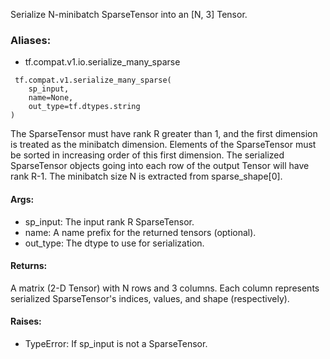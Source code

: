 Serialize N-minibatch SparseTensor into an [N, 3] Tensor.
### Aliases:
- tf.compat.v1.io.serialize_many_sparse

```
 tf.compat.v1.serialize_many_sparse(
    sp_input,
    name=None,
    out_type=tf.dtypes.string
)
```
The SparseTensor must have rank R greater than 1, and the first dimension is treated as the minibatch dimension. Elements of the SparseTensor must be sorted in increasing order of this first dimension. The serialized SparseTensor objects going into each row of the output Tensor will have rank R-1.
The minibatch size N is extracted from sparse_shape[0].
#### Args:
- sp_input: The input rank R SparseTensor.
- name: A name prefix for the returned tensors (optional).
- out_type: The dtype to use for serialization.
#### Returns:
A matrix (2-D Tensor) with N rows and 3 columns. Each column represents serialized SparseTensor's indices, values, and shape (respectively).
#### Raises:
- TypeError: If sp_input is not a SparseTensor.
